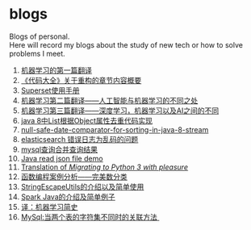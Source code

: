 # blogs
Blogs of personal.           
Here will record my blogs about the study of new tech or how to solve problems I meet.


1. [机器学习的第一篇翻译](https://github.com/lq920320/blogs/issues/2)
1. [《代码大全》关于重构的章节内容概要](https://github.com/lq920320/blogs/issues/1)
1. [Superset使用手册](https://github.com/lq920320/blogs/issues/5)
1. [机器学习第二篇翻译——人工智能与机器学习的不同之处](https://github.com/lq920320/blogs/issues/3)
1. [机器学习第三篇翻译——深度学习，机器学习以及AI之间的不同](https://github.com/lq920320/blogs/issues/4)
1. [java 8中List<Object>根据Object属性去重代码实现](https://github.com/lq920320/blogs/issues/6)
1. [null-safe-date-comparator-for-sorting-in-java-8-stream](https://stackoverflow.com/questions/36361156/null-safe-date-comparator-for-sorting-in-java-8-stream/36361302#36361302)      
1. [elasticsearch 错误日志为乱码的问题](https://github.com/lq920320/blogs/issues/7)
1. [mysql查询合并查询结果](https://github.com/lq920320/blogs/issues/8)
1. [Java read json file demo](https://github.com/lq920320/read-json-demo)
1. [Translation of *Migrating to Python 3 with pleasure*](https://github.com/lq920320/python3_with_pleasure/blob/master/README_CN.md)
1. [函数编程案例分析——完美数分类](https://github.com/lq920320/blogs/blob/master/articles/perfectNumber.md)
1. [StringEscapeUtils的介绍以及简单使用](https://github.com/lq920320/blogs/issues/9)
1. [Spark Java的介绍及简单例子](https://github.com/lq920320/spark-java-framework-demo)
1. [译：机器学习简史](https://github.com/lq920320/blogs/issues/10)
1. [MySql:当两个表的字符集不同时的关联方法](https://github.com/lq920320/blogs/issues/11) 
